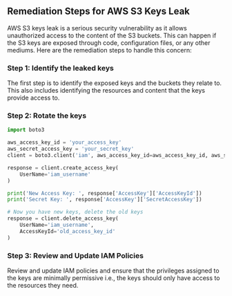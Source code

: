 

## Remediation Steps for AWS S3 Keys Leak
AWS S3 keys leak is a serious security vulnerability as it allows unauthorized access to the content of the S3 buckets. This can happen if the S3 keys are exposed through code, configuration files, or any other mediums. Here are the remediation steps to handle this concern:

### Step 1: Identify the leaked keys
The first step is to identify the exposed keys and the buckets they relate to. This also includes identifying the resources and content that the keys provide access to.

### Step 2: Rotate the keys
```python
import boto3

aws_access_key_id = 'your_access_key'
aws_secret_access_key = 'your_secret_key'
client = boto3.client('iam', aws_access_key_id=aws_access_key_id, aws_secret_access_key=aws_secret_access_key)

response = client.create_access_key(
    UserName='iam_username'
)

print('New Access Key: ', response['AccessKey']['AccessKeyId'])
print('Secret Key: ', response['AccessKey']['SecretAccessKey'])

# Now you have new keys, delete the old keys
response = client.delete_access_key(
    UserName='iam_username',
    AccessKeyId='old_access_key_id'
)
```
### Step 3: Review and Update IAM Policies
Review and update IAM policies and ensure that the privileges assigned to the keys are minimally permissive i.e., the keys should only have access to the resources they need. 